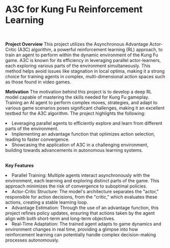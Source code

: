 <h1>A3C for Kung Fu Reinforcement Learning</h1><br>

**Project Overview**
This project utilizes the Asynchronous Advantage Actor-Critic (A3C) algorithm, a powerful reinforcement learning (RL) approach, to train an agent to perform within the dynamic environment of the Kung Fu game. A3C is known for its efficiency in leveraging parallel actor-learners, each exploring various parts of the environment simultaneously. This method helps avoid issues like stagnation in local optima, making it a strong choice for training agents in complex, multi-dimensional action spaces such as those found in video games.

**Motivation**
The motivation behind this project is to develop a deep RL model capable of mastering the skills needed for Kung Fu gameplay. Training an AI agent to perform complex moves, strategies, and adapt to various game scenarios poses significant challenges, making it an excellent testbed for the A3C algorithm. The project highlights the following:

<li>Leveraging parallel agents to efficiently explore and learn from different parts of the environment.</li>
<li>Implementing an advantage function that optimizes action selection, leading to faster convergence.</li>
<li>Showcasing the application of A3C in a challenging environment, building towards advancements in autonomous learning systems.</li><br>

**Key Features**
<li>Parallel Training: Multiple agents interact asynchronously with the environment, each learning and exploring distinct parts of the game. This approach minimizes the risk of convergence to suboptimal policies.</li>
<li>Actor-Critic Structure: The model's architecture separates the "actor," responsible for action decisions, from the "critic," which evaluates these actions, creating a stable learning loop.</li>
<li>Advantage Estimation: Through the use of an advantage function, this project refines policy updates, ensuring that actions taken by the agent align with both short-term and long-term objectives.</li>
<li>Real-Time Adaptation: The trained agent adapts to game dynamics and environment changes in real time, providing a glimpse into how reinforcement learning can potentially handle complex decision-making processes autonomously.</li>
